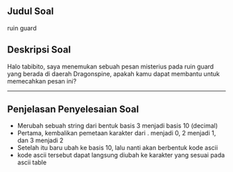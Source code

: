 ## Judul Soal
ruin guard

## Deskripsi Soal
Halo tabibito, saya menemukan sebuah pesan misterius pada ruin guard yang berada di daerah Dragonspine, apakah kamu dapat membantu untuk memecahkan pesan ini?

---

## Penjelasan Penyelesaian Soal
- Merubah sebuah string dari bentuk basis 3 menjadi basis 10 (decimal)
- Pertama, kembalikan pemetaan karakter dari . menjadi 0, 2 menjadi 1, dan 3 menjadi 2
- Setelah itu baru ubah ke basis 10, lalu nanti akan berbentuk kode ascii
- kode ascii tersebut dapat langsung diubah ke karakter yang sesuai pada ascii table